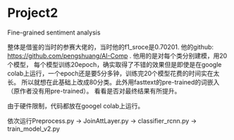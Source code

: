 # Project2
 Fine-grained sentiment analysis

整体是借鉴的当时的参赛大佬的，当时他的f1_sroce是0.70201. 他的github: https://github.com/pengshuang/AI-Comp .
他用的是对每个类分别建模，用20个模型， 每个模型训练20epoch，确实取得了不错的效果但是即使是在google colab上运行，一个epoch还是要5分多钟，训练完20个模型花费的时间实在太长。 所以就想在此基础上改成80分类。此外用fasttext的pre-trained的词嵌入（原作者没有用pre-trained）。 看看是否对最终结果有所提升。

由于硬件限制，代码都放在googel colab上运行。

依次运行Preprocess.py -> JoinAttLayer.py -> classifier_rcnn.py -> train_model_v2.py 

